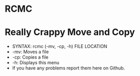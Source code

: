 # RCMC
# Really Crappy Move and Copy
* SYNTAX: rcmc (-mv, -cp, -h) FILE LOCATION
* -mv: Moves a file
* -cp: Copies a file
* -h: Displays this menu
* If you have any problems report them here on Github.

